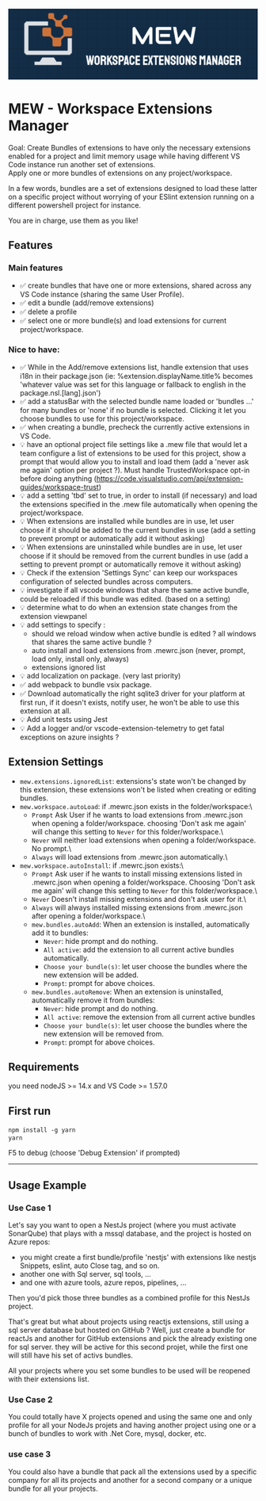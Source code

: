 ![Screenshot](assets/images/banner.png)

# MEW - Workspace Extensions Manager

Goal: Create Bundles of extensions to have only the necessary extensions enabled for a project and limit memory usage while having different VS Code instance run another set of extensions.\
Apply one or more bundles of extensions on any project/workspace.

In a few words, bundles are a set of extensions designed to load these latter on a specific project without worrying of your ESlint extension running on a different powershell project for instance.

You are in charge, use them as you like!

## Features

### Main features

- :white_check_mark: create bundles that have one or more extensions, shared across any VS Code instance (sharing the same User Profile).
- :white_check_mark: edit a bundle (add/remove extensions)
- :white_check_mark: delete a profile
- :white_check_mark: select one or more bundle(s) and load extensions for current project/workspace.

### Nice to have:
- :white_check_mark: While in the Add/remove extensions list, handle extension that uses i18n in their package.json (ie: %extension.displayName.title% becomes 'whatever value was set for this language or fallback to english in the package.nsl.[lang].json')
- :white_check_mark: add a statusBar with the selected bundle name loaded or 'bundles ...' for many bundles or 'none' if no bundle is selected. Clicking it let you choose bundles to use for this project/workspace.
- :white_check_mark: when creating a bundle, precheck the currently active extensions in VS Code.
- :bulb: have an optional project file settings like a .mew file that would let a team configure a list of extensions to be used for this project, show a prompt that would allow you to install and load them (add a 'never ask me again'  option per project ?). Must handle TrustedWorkspace opt-in before doing anything (https://code.visualstudio.com/api/extension-guides/workspace-trust)
- :bulb: add a setting 'tbd' set to true, in order to install (if necessary) and load the extensions specified in the .mew file automatically when opening the project/workspace.
- :bulb: When extensions are installed while bundles are in use, let user choose if it should be added to the current bundles in use (add a setting to prevent prompt or automatically add it without asking)
- :bulb: When extensions are uninstalled while bundles are in use, let user choose if it should be removed from the current bundles in use (add a setting to prevent prompt or automatically remove it without asking)
- :bulb: Check if the extension 'Settings Sync' can keep our workspaces configuration of selected bundles across computers.
- :bulb: investigate if all vscode windows that share the same active bundle, could be reloaded if this bundle was edited. (based on a setting)
- :bulb: determine what to do when an extension state changes from the extension viewpanel
- :bulb: add settings to specify :
    - should we reload window when active bundle is edited ? all windows that shares the same active bundle ?
    - auto install and load extensions from .mewrc.json (never, prompt, load only, install only, always)
    - extensions ignored list
- :bulb: add localization on package. (very last priority)
- :white_check_mark: add webpack to bundle vsix package.
- :white_check_mark: Download automatically the right sqlite3 driver for your platform at first run, if it doesn't exists, notify user, he won't be able to use this extension at all.
- :bulb: Add unit tests using Jest
- :bulb: Add a logger and/or vscode-extension-telemetry to get fatal exceptions on azure insights ?

## Extension Settings

- `mew.extensions.ignoredList`: extensions's state won't be changed by this extension, these extensions won't be listed when creating or editing bundles.
- `mew.workspace.autoLoad`: if .mewrc.json exists in the folder/workspace:\
  - `Prompt` Ask User if he wants to load extensions from .mewrc.json when opening a folder/workspace. choosing 'Don't ask me again' will change this setting to `Never` for this folder/workspace.\
  - `Never` will neither load extensions when opening a folder/workspace. No prompt.\
  - `Always` will load extensions from .mewrc.json automatically.\
- `mew.workspace.autoInstall`: if .mewrc.json exists:\
  - `Prompt` Ask user if he wants to install missing extensions listed in .mewrc.json when opening a folder/workspace. Choosing 'Don't ask me again' will change this setting to `Never` for this folder/workspace.\
  - `Never` Doesn't install missing extensions and don't ask user for it.\
  - `Always` will always installed missing extensions from .mewrc.json after opening a folder/workspace.\
  - `mew.bundles.autoAdd`: When an extension is installed, automatically add it to bundles:
    - `Never`: hide prompt and do nothing.
    - `All active`: add the extension to all current active bundles automatically.
    - `Choose your bundle(s)`: let user choose the bundles where the new extension will be added.
    - `Prompt`: prompt for above choices.
  - `mew.bundles.autoRemove`: When an extension is uninstalled, automatically remove it from bundles:
    - `Never`: hide prompt and do nothing.
    - `All active`: remove the extension from all current active bundles
    - `Choose your bundle(s)`: let user choose the bundles where the new extension will be removed from.
    - `Prompt`: prompt for above choices.

## Requirements

you need nodeJS >= 14.x and VS Code >= 1.57.0

## First run

```
npm install -g yarn
yarn
```
F5 to debug (choose 'Debug Extension' if prompted)

-----------------------------------------------------------------------------------------------------------

## Usage Example

### Use Case 1

Let's say you want to open a NestJs project (where you must activate SonarQube) that plays with a mssql database, and the project is hosted on Azure repos:
- you might create a first bundle/profile 'nestjs' with extensions like nestjs Snippets, eslint, auto Close tag, and so on.
- another one with Sql server, sql tools, ...
- and one with azure tools, azure repos, pipelines, ...

Then you'd pick those three bundles as a combined profile for this NestJs project.

That's great but what about projects using reactjs extensions, still using a sql server database but hosted on GitHub ?
Well, just create a bundle for reactJs and another for GitHub extensions and pick the already existing one for sql server. they will be active for this second projet, while the first one will still have his set of activs bundles.

All your projects where you set some bundles to be used will be reopened with their extensions list.

### Use Case 2

You could totally have X projects opened and using the same one and only profile for all your NodeJs projets and having another project using one or a bunch of bundles to work with .Net Core, mysql, docker, etc.

### use case 3

You could also have a bundle that pack all the extensions used by a specific company for all its projects and another for a second company or a unique bundle for all your projects.
